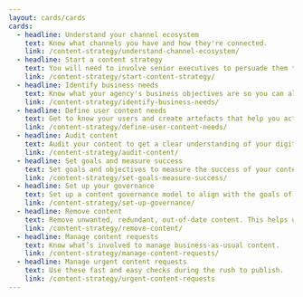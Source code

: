 ```yaml
---
layout: cards/cards
cards:
  - headline: Understand your channel ecosystem
    text: Know what channels you have and how they're connected.
    link: /content-strategy/understand-channel-ecosystem/
  - headline: Start a content strategy
    text: You will need to involve senior executives to persuade them to approve your strategy.
    link: /content-strategy/start-content-strategy/
  - headline: Identify business needs
    text: Know what your agency's business objectives are so you can align your content strategy.
    link: /content-strategy/identify-business-needs/   
  - headline: Define user content needs
    text: Get to know your users and create artefacts that help you action what you’ve learned.
    link: /content-strategy/define-user-content-needs/
  - headline: Audit content
    text: Audit your content to get a clear understanding of your digital estate or service.
    link: /content-strategy/audit-content/
  - headline: Set goals and measure success
    text: Set goals and objectives to measure the success of your content strategy.
    link: /content-strategy/set-goals-measure-success/
  - headline: Set up your governance
    text: Set up a content governance model to align with the goals of your content strategy.
    link: /content-strategy/set-up-governance/
  - headline: Remove content
    text: Remove unwanted, redundant, out-of-date content. This helps users find what they need.
    link: /content-strategy/remove-content/
  - headline: Manage content requests
    text: Know what’s involved to manage business-as-usual content.
    link: /content-strategy/manage-content-requests/
  - headline: Manage urgent content requests
    text: Use these fast and easy checks during the rush to publish. 
    link: /content-strategy/urgent-content-requests
---
```

